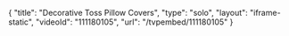 {
    "title": "Decorative Toss Pillow Covers",
    "type": "solo",
    "layout": "iframe-static",
    "videoId": "111180105",
    "url": "\/tvpembed\/111180105"
}